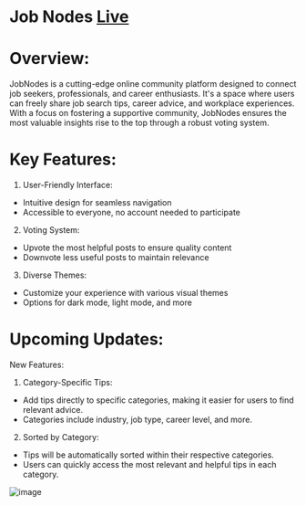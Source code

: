 # Job Nodes <a href="https://job-nodes.vercel.app/" target="blank"> Live </a>

# Overview:
JobNodes is a cutting-edge online community platform designed to connect job seekers, professionals, and career enthusiasts. It's a space where users can freely share job search tips, career advice, and workplace experiences. With a focus on fostering a supportive community, JobNodes ensures the most valuable insights rise to the top through a robust voting system.

# Key Features:

1. User-Friendly Interface:

- Intuitive design for seamless navigation
- Accessible to everyone, no account needed to participate

2. Voting System:

- Upvote the most helpful posts to ensure quality content
- Downvote less useful posts to maintain relevance

3. Diverse Themes:

- Customize your experience with various visual themes
- Options for dark mode, light mode, and more

# Upcoming Updates: 

New Features:

1. Category-Specific Tips:

- Add tips directly to specific categories, making it easier for users to find relevant advice.
- Categories include industry, job type, career level, and more.

2. Sorted by Category:
- Tips will be automatically sorted within their respective categories.
- Users can quickly access the most relevant and helpful tips in each category.

![image](https://github.com/malharchauhan7/Job-Nodes/assets/72789303/4baf1358-4dfe-4242-ad05-049059f9a0b9)
